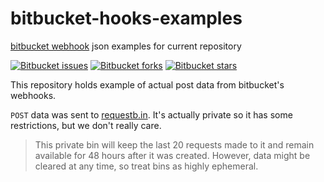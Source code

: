 # bitbucket-hooks-examples
[bitbucket webhook](https://developer.bitbucket.com/webhooks/) json examples for current repository

[![Bitbucket issues](https://img.shields.io/bitbucket/issues/webhook-testing/bitbucket-hooks-examples.svg)](https://bitbucket.com/webhook-testing/bitbucket-hooks-examples/issues)
[![Bitbucket forks](https://img.shields.io/bitbucket/forks/webhook-testing/bitbucket-hooks-examples.svg)](https://bitbucket.com/webhook-testing/bitbucket-hooks-examples/network)
[![Bitbucket stars](https://img.shields.io/bitbucket/stars/webhook-testing/bitbucket-hooks-examples.svg)](https://bitbucket.com/webhook-testing/bitbucket-hooks-examples/stargazers)

This repository holds example of actual post data from bitbucket's webhooks.

`POST` data was sent to [requestb.in](http://requestb.in/opuu7mop?inspect). It's actually private so it has some restrictions, but we don't really care.

> This private bin will keep the last 20 requests made to it and remain available for 48 hours after it was created. However, data might be cleared at any time, so treat bins as highly ephemeral.